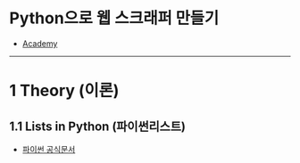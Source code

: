 # Python으로 웹 스크래퍼 만들기
- [Academy](https://academy.nomadcoders.co/courses/enrolled/681401)

---

# 1 Theory (이론)

## 1.1 Lists in Python (파이썬리스트)
- [파이썬 공식문서](https://docs.python.org/)
